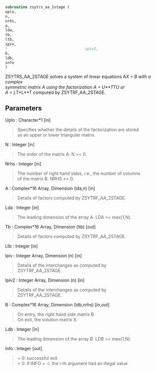 ```fortran  
subroutine zsytrs_aa_2stage (  
uplo,  
n,  
nrhs,  
a,  
lda,  
tb,  
ltb,  
ipiv,  
*                                   ipiv2,  
b,  
ldb,  
info  
)  
```  
  
ZSYTRS_AA_2STAGE solves a system of linear equations A*X = B with a complex  
symmetric matrix A using the factorization A = U**T*T*U or  
A = L*T*L**T computed by ZSYTRF_AA_2STAGE.  
  
## Parameters  
Uplo : Character*1 [in]  
> Specifies whether the details of the factorization are stored  
> as an upper or lower triangular matrix.  
  
N : Integer [in]  
> The order of the matrix A.  N >= 0.  
  
Nrhs : Integer [in]  
> The number of right hand sides, i.e., the number of columns  
> of the matrix B.  NRHS >= 0.  
  
A : Complex*16 Array, Dimension (lda,n) [in]  
> Details of factors computed by ZSYTRF_AA_2STAGE.  
  
Lda : Integer [in]  
> The leading dimension of the array A.  LDA >= max(1,N).  
  
Tb : Complex*16 Array, Dimension (ltb) [out]  
> Details of factors computed by ZSYTRF_AA_2STAGE.  
  
Ltb : Integer [in]  
  
Ipiv : Integer Array, Dimension (n) [in]  
> Details of the interchanges as computed by  
> ZSYTRF_AA_2STAGE.  
  
Ipiv2 : Integer Array, Dimension (n) [in]  
> Details of the interchanges as computed by  
> ZSYTRF_AA_2STAGE.  
  
B : Complex*16 Array, Dimension (ldb,nrhs) [in,out]  
> On entry, the right hand side matrix B.  
> On exit, the solution matrix X.  
  
Ldb : Integer [in]  
> The leading dimension of the array B.  LDB >= max(1,N).  
  
Info : Integer [out]  
> = 0:  successful exit  
> < 0:  if INFO = -i, the i-th argument had an illegal value  
  
